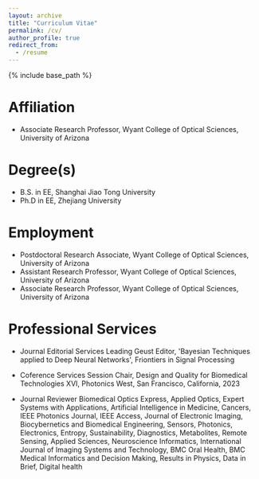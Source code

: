 ```yaml
---
layout: archive
title: "Curriculum Vitae"
permalink: /cv/
author_profile: true
redirect_from:
  - /resume
---
```


{% include base_path %}

###

Affiliation
======
* Associate Research Professor, Wyant College of Optical Sciences, University of Arizona

Degree(s)
======
* B.S. in EE, Shanghai Jiao Tong University
* Ph.D in EE, Zhejiang University

Employment
======
* Postdoctoral Research Associate, Wyant College of Optical Sciences, University of Arizona
* Assistant Research Professor, Wyant College of Optical Sciences, University of Arizona
* Associate Research Professor, Wyant College of Optical Sciences, University of Arizona
  
Professional Services
======
* Journal Editorial Services
  Leading Geust Editor, 'Bayesian Techniques applied to Deep Neural Networks', Friontiers in Signal Processing

* Coference Services
  Session Chair, Design and Quality for Biomedical Technologies XVI, Photonics West, San Francisco, California, 2023
  
* Journal Reviewer
  Biomedical Optics Express, 
  Applied Optics, 
  Expert Systems with Applications, 
  Artificial Intelligence in Medicine, 
  Cancers, 
  IEEE Photonics Journal, 
  IEEE Access, 
  Journal of Electronic Imaging, 
  Biocybernetics and Biomedical Engineering, 
  Sensors, 
  Photonics, 
  Electronics, 
  Entropy, 
  Sustainability, 
  Diagnostics, 
  Metabolites, 
  Remote Sensing, 
  Applied Sciences, 
  Neuroscience Informatics, 
  International Journal of Imaging Systems and Technology, 
  BMC Oral Health, 
  BMC Medical Informatics and Decision Making, 
  Results in Physics, 
  Data in Brief, 
  Digital health
